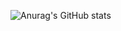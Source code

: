 <!-- Cartão de estatisticas do Github -->
![Anurag's GitHub stats](https://github-readme-stats.vercel.app/api?username=GabrielVarysco&show_icons=true&theme=dark)


